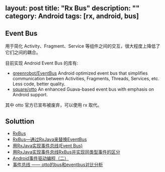layout: post
title: "Rx Bus"
description: ""
category: Android
tags: [rx, android, bus]
---

## Event Bus

用于简化 Activity、Fragment、Service 等组件之间的交互，很大程度上降低了它们之间的耦合。

目前实现 Android Event Bus 的库有:

- [greenrobot/EventBus](https://github.com/greenrobot/EventBus) Android optimized event bus that simplifies communication between Activities, Fragments, Threads, Services, etc. Less code, better quality.
- [square/otto](https://github.com/square/otto) An enhanced Guava-based event bus with emphasis on Android support.

其中 otto 官方已宣布被废弃，可以使用 rx 取代。

## Soluttion

- [RxBus](http://wuxiaolong.me/2016/04/07/rxbus/)
- [RxBus—通过RxJava来替换EventBus](http://hanhailong.com/2015/10/09/RxBus%E2%80%94%E9%80%9A%E8%BF%87RxJava%E6%9D%A5%E6%9B%BF%E6%8D%A2EventBus/)
- [用RxJava实现事件总线(Event Bus)](http://www.jianshu.com/p/ca090f6e2fe2/)
- [用RxJava实现事件总线RxBus并实现同类型事件的区分](http://www.loongwind.com/archives/264.html)
- [Android事件驱动编程（二）](https://asce1885.gitbooks.io/android-rd-senior-advanced/content/androidshi_jian_qu_dong_bian_cheng_ff08_er_ff09.html)
- [事件总线 —— otto的bus和eventbus对比分析](http://frodoking.github.io/2015/03/30/android-eventbus-otto-analysis/)
